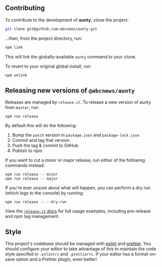 ## Contributing

To contribute to the development of **aunty**, clone the project:

```bash
git clone git@github.com:abcnews/aunty.git
```

...then, from the project directory, run:

```bash
npm link
```

This will link the globally-available `aunty` command to your clone.

To revert to your original global install, run:

```bash
npm unlink
```

## Releasing new versions of `@abcnews/aunty`

Releases are managed by `release-it`. To release a new version of aunty from `master`, run:

```
npm run release
```

By default this will do the following:

1. Bump the `patch` version in `package.json` and `package-lock.json`
2. Commit and tag that version.
3. Push the tag & commit to GitHub
4. Publish to npm

If you want to cut a minor or major release, run either of the following commands instead:

```
npm run release -- minor
npm run release -- major
```

If you're ever unsure about what will happen, you can perform a dry run (which logs to the console) by running:

```
npm run release -- --dry-run
```

View the [`release-it` docs](https://www.npmjs.com/package/release-it) for full usage examples, including pre-release and npm tag management.

## Style

This project's codebase should be managed with [eslint](https://github.com/eslint/eslint) and [prettier](https://github.com/prettier/prettier). You should configure your editor to take advantage of this to maintain the code style specifed in `.eslintrc` and `.prettierrc`. If your editor has a format-on-save option and a Prettier plugin, even better!
